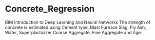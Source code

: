 # Concrete_Regression
 IBM Introduction to Deep Learning and Neural Networks
The strength of concrete is estimated using Cement type, Blast Furnace Slag, Fly Ash, Water, Superplasticizer
Coarse Aggregate, Fine Aggregate and Age.
